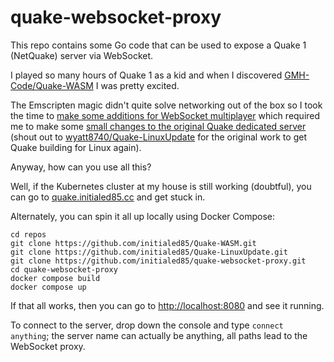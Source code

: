 # quake-websocket-proxy

This repo contains some Go code that can be used to expose a Quake 1 (NetQuake) server via WebSocket.

I played so many hours of Quake 1 as a kid and when I discovered [GMH-Code/Quake-WASM](https://github.com/GMH-Code/Quake-WASM) I was pretty excited.

The Emscripten magic didn't quite solve networking out of the box so I took the time to [make some additions for WebSocket multiplayer](https://github.com/initialed85/Quake-WASM) which required me to make some [small changes to the original Quake dedicated server](https://github.com/initialed85/Quake-LinuxUpdate) (shout out to [wyatt8740/Quake-LinuxUpdate](https://github.com/wyatt8740/Quake-LinuxUpdate) for the original work to get Quake building for Linux again).

Anyway, how can you use all this?

Well, if the Kubernetes cluster at my house is still working (doubtful), you can go to [quake.initialed85.cc](https://quake.initialed85.cc) and get stuck in.

Alternately, you can spin it all up locally using Docker Compose:

```shell
cd repos
git clone https://github.com/initialed85/Quake-WASM.git
git clone https://github.com/initialed85/Quake-LinuxUpdate.git
git clone https://github.com/initialed85/quake-websocket-proxy.git
cd quake-websocket-proxy
docker compose build
docker compose up
```

If that all works, then you can go to [http://localhost:8080](http://localhost:8080) and see it running.

To connect to the server, drop down the console and type `connect anything`; the server name can actually be anything, all paths lead to the WebSocket proxy.
